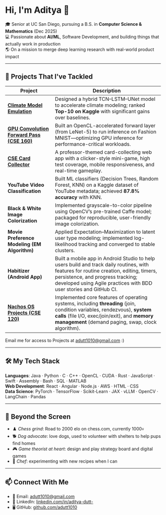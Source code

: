 # Hi, I'm Aditya 👋

🎓 Senior at UC San Diego, pursuing a B.S. in **Computer Science & Mathematics** (Dec 2025)  
💻 Passionate about **AI/ML**, Software Development, and building things that actually work in production  
🌎 On a mission to merge deep learning research with real-world product impact

---

## 🚀 Projects That I've Tackled

| Project | Description |
|---------|-------------|
| **[Climate Model Emulation](https://drive.google.com/file/d/1-IUepVye-bAXqH59E0wrKC0rqCS_5oHR/view?usp=sharing)** | Designed a hybrid TCN–LSTM–UNet model to accelerate climate modeling; ranked **Top-10 on Kaggle** with significant gains over baselines. |
| **[GPU Convolution Forward Pass (CSE 160)](https://docs-cse160.readthedocs.io/en/latest/PA6.html)** | Built an OpenCL-accelerated forward layer (from LeNet-5) to run inference on Fashion MNIST—optimizing GPU inference for performance-critical workloads. |
| **[CSE Card Collector](https://github.com/cse110-sp25-group30/cse110-sp25-group30)** | A professor-themed card-collecting web app with a clicker-style mini-game, high test coverage, mobile responsiveness, and real-time gameplay. |
| **YouTube Video Classification** | Built ML classifiers (Decision Trees, Random Forest, KNN) on a Kaggle dataset of YouTube metadata; achieved **87.8% accuracy** with KNN. |
| **Black & White Image Colorization** | Implemented grayscale-to-color pipeline using OpenCV’s pre-trained Caffe model; packaged for reproducible, user-friendly image colorization. |
| **Movie Preference Modeling (EM Algorithm)** | Applied Expectation–Maximization to latent user type modeling; implemented log-likelihood tracking and converged to stable clusters. |
| **Habitizer (Android App)** | Built a mobile app in Android Studio to help users build and track daily routines, with features for routine creation, editing, timers, persistence, and progress tracking; developed using Agile practices with BDD user stories and GitHub CI. |
| **[Nachos OS Projects (CSE 120)](https://cseweb.ucsd.edu/classes/sp25/cse120-a/projects/)** | Implemented core features of operating systems, including **threading** (join, condition variables, rendezvous), **system calls** (file I/O, exec/join/exit), and **memory management** (demand paging, swap, clock algorithm). |

Email me for access to Projects at [adutt1010@gmail.com](mailto:adutt1010@gmail.com)  :)

---

## 🛠️ My Tech Stack

**Languages**: Java · Python · C · C++ · OpenCL · CUDA · Rust · JavaScript · Swift · Assembly · Bash · SQL · MATLAB  
**Web Development**: React · Angular · Node.js · AWS · HTML · CSS  
**Data Science**: PyTorch · TensorFlow · Scikit-Learn · JAX · vLLM · OpenCV · LangChain · Pandas  

---

## 🌟 Beyond the Screen

-  ♟️ *Chess grind*: Road to 2000 elo on chess.com, currently 1000💀  
-  🐕 *Dog advocate*: love dogs, used to volunteer with shelters to help pups find homes  
-  🎮 *Game theorist at heart*: design and play strategy board and digital games  
-  🍜 *Chef*: experimenting with new recipes when I can  

---

## 📫 Connect With Me

-  📧 Email: [adutt1010@gmail.com](mailto:adutt1010@gmail.com)  
-  💼 LinkedIn: [linkedin.com/in/aditya-dutt-](https://www.linkedin.com/in/aditya-dutt-)  
-  🖥️ GitHub: [github.com/adutt1010](https://github.com/adutt1010)  
